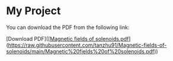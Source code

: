 # My Project

You can download the PDF from the following link:

[Download PDF]([[Magnetic fields of solenoids.pdf](https://github.com/tanzhu91/Magnetic-fields-of-solenoids/blob/main/Magnetic%20fields%20of%20solenoids.pdf)](https://raw.githubusercontent.com/tanzhu91/Magnetic-fields-of-solenoids/main/Magnetic%20fields%20of%20solenoids.pdf))
